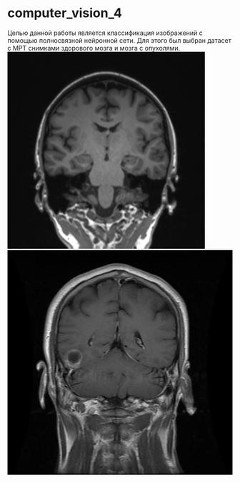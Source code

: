 # computer_vision_4
Целью данной работы является классификация изображений с помощью полносвязной нейронной сети. Для этого был выбран датасет с МРТ снимками здорового мозга и мозга с опухолями.  
![healthy](https://github.com/LugenderGeist/computer_vision_4/blob/main/mri_healthy%20(4).jpg)
![tumor](https://github.com/LugenderGeist/computer_vision_4/blob/main/glioma%20(37).jpg)  
